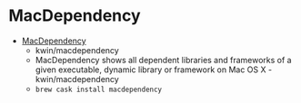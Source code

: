 # MacDependency
- [MacDependency](https://github.com/kwin/macdependency)
  -  kwin/macdependency
  - MacDependency shows all dependent libraries and frameworks of a given executable, dynamic library or framework on Mac OS X - kwin/macdependency
  - `brew cask install macdependency`
